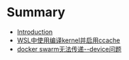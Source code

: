 # Summary

* [Introduction](README.md)
* [WSL中使用编译kernel并启用ccache](WSL中使用编译kernel并启用ccache.md)
* [docker swarm无法传递--device问题](docker%20swarm无法传递--device问题.md)

